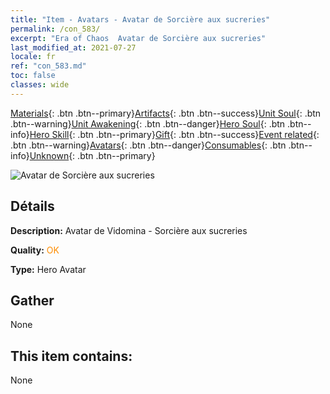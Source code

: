 ```yaml
---
title: "Item - Avatars - Avatar de Sorcière aux sucreries"
permalink: /con_583/
excerpt: "Era of Chaos  Avatar de Sorcière aux sucreries"
last_modified_at: 2021-07-27
locale: fr
ref: "con_583.md"
toc: false
classes: wide
---
```

 [Materials](/ItemsFR/){: .btn .btn--primary}[Artifacts](/ItemsFR/Artifacts/){: .btn .btn--success}[Unit Soul](/ItemsFR/UnitSoul/){: .btn .btn--warning}[Unit Awakening](/ItemsFR/UnitAwakening/){: .btn .btn--danger}[Hero Soul](/ItemsFR/HeroSoul/){: .btn .btn--info}[Hero Skill](/ItemsFR/HeroSkill/){: .btn .btn--primary}[Gift](/ItemsFR/Gift/){: .btn .btn--success}[Event related](/ItemsFR/Events/){: .btn .btn--warning}[Avatars](/ItemsFR/Avatars/){: .btn .btn--danger}[Consumables](/ItemsFR/Consumables/){: .btn .btn--info}[Unknown](/ItemsFR/Unknown/){: .btn .btn--primary}

 ![Avatar de Sorcière aux sucreries](/images/h/h_Vidomina5.jpg)

## Détails
 **Description:** Avatar de Vidomina - Sorcière aux sucreries

 **Quality:** <span style="color: #FF8C00">OK</span>

 **Type:** Hero Avatar

## Gather

  None

## This item contains:

  None

